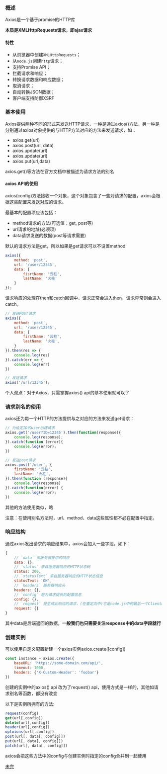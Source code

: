 ### 概述

Axios是一个基于promise的HTTP库

**本质是XMLHttpRequests请求，即ajax请求**

#### 特性

- 从浏览器中创建`XMLHttpRequests`；
- 从`node.js`创建`http`请求；
- 支持Promise API；
- 拦截请求和响应；
- 转换请求数据和响应数据；
- 取消请求；
- 自动转换JSON数据；
- 客户端支持防御XSRF

### 基本使用

Axios提供两种不同的形式来发送HTTP请求，一种是通过axios()方法，另一种是分别通过axios对象提供的与HTTP方法对应的方法来发送请求，如：

- axios.get(url)
- axios.post(url, data)
- axios.update(url)
- axios.update(url)
- axios.put(url,data)

axios.get()等方法在官方文档中被描述为请求方法的别名

#### axios API的使用

axios(config)方法接收一个对象，这个对象包含了一些对请求的配置，axios会根据这些配置来发送对应的请求。

最基本的配置项应该包括：

- method请求的方法(可选值：get, post等)
- url请求的地址(必须项)
- data请求发送的数据(post等请求需要)

默认的请求方法是get，所以如果是get请求可以不设置method

```js
axios({
    method: 'post',
    url: '/user/12345',
    data: {
        fisrtName: '云柱',
        lastName: '火柱'
    }
});
```

请求响应的处理在then和catch回调中，请求正常会进入then，请求异常则会进入catch。

```js
// 发送POST请求
axios({
    method: 'post',
    url: '/user/12345',
    data: {
        firstName: '云柱',
        lastName: '火柱',
    }
}).then(res => {
    console.log(res)
}).catch(err => {
    console.log(err)
})
```

```js
// 发送请求
axios('/url/12345');
```

个人观点：对于Axios，只需掌握axios() api的基本使用就可以了

### 请求别名的使用

axios还为每一个HTTP的方法提供与之对应的方法来发送get请求：

```js
// 为给定ID的user创建请求
axios.get('/user?ID=12345').then(function(response){
    console.log(response);
}).catch(function (error){
    console.log(error);
})
```

```js
// 发送post请求
axios.post('/user', {
    firstName: '云柱',
    lastName: '火柱',
}).then(function (response){
    console.log(response)
}).catch(function(error) {
    console.log(error);
})
```

其他的方法使用类似，略

注意：在使用别名方法时，url、method、data这些属性都不必在配置中指定。

### 响应结构

通过axios发出请求的响应结果中，axios会加入一些字段，如下：

```js
{
    // `data` 由服务器提供的响应
    data: {},
    // `status` 来自服务器响应的HTTP状态码
    status: 200,
    // `statusText` 来自服务器响应的HTTP状态信息
    statusText: 'OK',
    // `headers` 服务器响应头
    headers: {},
    // `config` 是为请求提供的配置信息
    config: {},
    // `request` 是生成此响应的请求，(在重定向中)它是node.js中的最后一个ClientRequest实例；XMLHttpRequest 实例是浏览器
    request: {}
}
```

其中data是后端返回的数据，**一般我们也只需要关注response中的data字段就行**

### 创建实例

可以使用自定义配置新建一个axios实例axios.create([config])

```js
const instance = axios.create({
    baseURL: 'https://some-domain.com/api/',
    timeout: 1000,
    headers: {'X-Custom-Header': 'foobar'}
})
```

创建的实例中的axios() api 改为了request() api，使用方式是一样的，其他如请求别名等函数，都没有改变

以下是实例所拥有的方法:

```js
request(config)
get(url[,config])
delete(url[,config])
header(url[,config])
optoions(url[,config])
post(url[, data[, config]])
put(url[, data[, config]])
patch(url[, data[, config]])
```

axios会把这些方法中的config与创建实例时指定的config合并到一起使用

[未完](https://juejin.cn/post/6884561821127491597)

